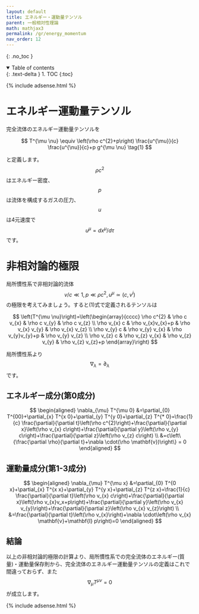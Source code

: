 ```yaml
---
layout: default
title: エネルギー・運動量テンソル
parent: 一般相対性理論
math: mathjax3
permalink: /gr/energy_momentum
nav_order: 12
---
```


{: .no_toc }

<details open markdown="block">
  <summary>
    Table of contents
  </summary>
  {: .text-delta }
1. TOC
{:toc}
</details>

{% include adsense.html %}

# エネルギー運動量テンソル

完全流体のエネルギー運動量テンソルを

$$
T^{\mu \nu} \equiv \left(\rho c^{2}+p\right) \frac{u^{\mu}}{c} \frac{u^{\nu}}{c}+p g^{\mu \nu} \tag{1}
$$

と定義します。$$\rho c^2$$はエネルギー密度、$$p$$は流体を構成するガスの圧力、$$u$$は4元速度で$$u^\mu = dx^\mu / d\tau$$です。

# 非相対論的極限

局所慣性系で非相対論的流体$$v/c \ll 1, p \ll \rho c^2, u^\mu \simeq (c, v^i)$$の極限を考えてみましょう。すると(1)式で定義されるテンソルは

$$
\left(T^{\mu \nu}\right)=\left(\begin{array}{cccc}
\rho c^{2} & \rho c v_{x} & \rho c v_{y} & \rho c v_{z} \\
\rho v_{x} c & \rho v_{x}v_{x}+p & \rho v_{x} v_{y} & \rho v_{x} v_{z} \\
\rho v_{y} c & \rho v_{y} v_{x} & \rho v_{y}v_{y}+p & \rho v_{y} v_{z} \\
\rho v_{z} c & \rho v_{z} v_{x} & \rho v_{z} v_{y} & \rho v_{z} v_{z}+p
\end{array}\right)
$$

局所慣性系より$$\nabla_\lambda = \partial_\lambda$$です。

## エネルギー成分(第0成分)

$$
\begin{aligned}
\nabla_{\mu} T^{\mu 0}
&=\partial_{0} T^{00}+\partial_{x} T^{x 0}+\partial_{y} T^{y 0}+\partial_{z} T^{* 0}=\frac{1}{c} \frac{\partial}{\partial t}\left(\rho c^{2}\right)+\frac{\partial}{\partial x}\left(\rho v_{x} c\right)+\frac{\partial}{\partial y}\left(\rho v_{y} c\right)+\frac{\partial}{\partial z}\left(\rho v_{z} c\right) \\
&=c\left\{\frac{\partial \rho}{\partial t}+\nabla \cdot(\rho \mathbf{v})\right\} 
= 0
\end{aligned}
$$

## 運動量成分(第1-3成分)

$$
\begin{aligned}
\nabla_{\mu} T^{\mu x} &=\partial_{0} T^{0 x}+\partial_{x} T^{x x}+\partial_{y} T^{y x}+\partial_{z} T^{z x}=\frac{1}{c} \frac{\partial}{\partial t}\left(\rho v_{x} c\right)+\frac{\partial}{\partial x}\left(\rho v_{x}v_x+p\right)+\frac{\partial}{\partial y}\left(\rho v_{x} v_{y}\right)+\frac{\partial}{\partial z}\left(\rho v_{x} v_{z}\right) \\
&=\frac{\partial}{\partial t}\left(\rho v_{x}\right)+\nabla \cdot\left(\rho v_{x} \mathbf{v}+\mathbf{I} p\right)=0
\end{aligned}
$$

## 結論

以上の非相対論的極限の計算より、局所慣性系での完全流体のエネルギー(質量)・運動量保存則から、完全流体のエネルギー運動量テンソルの定義はこれで間違っておらず、また$$\nabla_\mu T^{\mu \nu} = 0$$が成立します。

{% include adsense.html %}